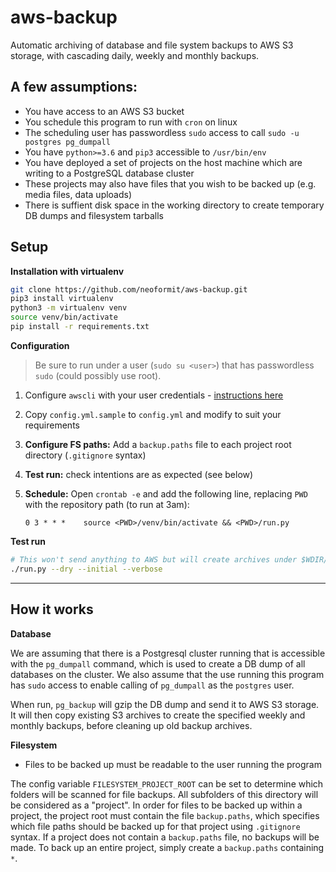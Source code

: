 # aws-backup

Automatic archiving of database and file system backups to AWS S3 storage,
with cascading daily, weekly and monthly backups.

## A few assumptions:
- You have access to an AWS S3 bucket
- You schedule this program to run with `cron` on linux
- The scheduling user has passwordless `sudo` access to call `sudo -u postgres pg_dumpall`
- You have `python>=3.6` and `pip3` accessible to `/usr/bin/env`
- You have deployed a set of projects on the host machine which are writing to a PostgreSQL database cluster
- These projects may also have files that you wish to be backed up (e.g. media files, data uploads)
- There is suffient disk space in the working directory to create temporary DB dumps and filesystem tarballs


## Setup

**Installation with virtualenv**

```sh
git clone https://github.com/neoformit/aws-backup.git
pip3 install virtualenv
python3 -m virtualenv venv
source venv/bin/activate
pip install -r requirements.txt
```

**Configuration**

> Be sure to run under a user (`sudo su <user>`) that has passwordless `sudo` (could possibly use root).

1. Configure `awscli` with your user credentials - [instructions here](https://linuxhint.com/install_aws_cli_ubuntu/)
2. Copy `config.yml.sample` to `config.yml` and modify to suit your requirements
3. **Configure FS paths:** Add a `backup.paths` file to each project root directory (`.gitignore` syntax)
4. **Test run:** check intentions are as expected (see below)
5. **Schedule:** Open `crontab -e` and add the following line, replacing `PWD` with the repository path (to run at 3am):

    `0 3 * * *    source <PWD>/venv/bin/activate && <PWD>/run.py`

**Test run**

```sh
# This won't send anything to AWS but will create archives under $WDIR/tmp/
./run.py --dry --initial --verbose
```

---

## How it works

**Database**

We are assuming that there is a Postgresql cluster running that is accessible with the `pg_dumpall` command, which is used to create a DB dump of all databases on the cluster. We also assume that the use running this program has `sudo` access to enable calling of `pg_dumpall` as the `postgres` user.

When run, `pg_backup` will gzip the DB dump and send it to AWS S3 storage. It will then copy existing S3 archives to create the specified weekly and monthly backups, before cleaning up old backup archives.

**Filesystem**

- Files to be backed up must be readable to the user running the program

The config variable `FILESYSTEM_PROJECT_ROOT` can be set to determine which folders will be scanned for file backups. All subfolders of this directory will be considered as a "project". In order for files to be backed up within a project, the project root must contain the file `backup.paths`, which specifies which file paths should be backed up for that project using `.gitignore` syntax. If a project does not contain a `backup.paths` file, no backups will be made. To back up an entire project, simply create a `backup.paths` containing `*`.
